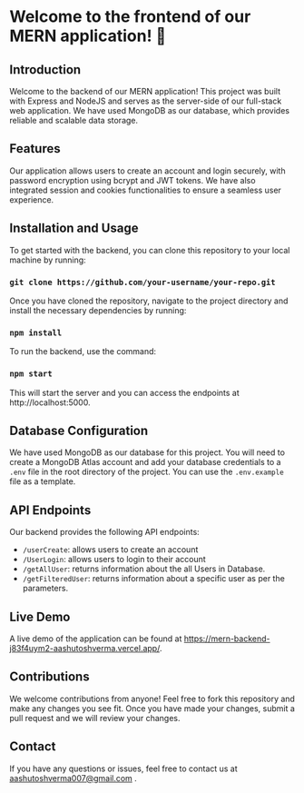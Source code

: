 # Welcome to the frontend of our MERN application! 👋

## Introduction

Welcome to the backend of our MERN application! This project was built with Express and NodeJS and serves as the server-side of our full-stack web application. We have used MongoDB as our database, which provides reliable and scalable data storage.

## Features

Our application allows users to create an account and login securely, with password encryption using bcrypt and JWT tokens. We have also integrated session and cookies functionalities to ensure a seamless user experience.

## Installation and Usage

To get started with the backend, you can clone this repository to your local machine by running:

### `git clone https://github.com/your-username/your-repo.git`

Once you have cloned the repository, navigate to the project directory and install the necessary dependencies by running:

### `npm install`

To run the backend, use the command:

### `npm start`

This will start the server and you can access the endpoints at http://localhost:5000.

## Database Configuration

We have used MongoDB as our database for this project. You will need to create a MongoDB Atlas account and add your database credentials to a `.env` file in the root directory of the project. You can use the `.env.example` file as a template.

## API Endpoints

Our backend provides the following API endpoints:

- `/userCreate`: allows users to create an account
- `/UserLogin`: allows users to login to their account
- `/getAllUser`: returns information about the all Users in Database.
- `/getFilteredUser`: returns information about a specific user as per the parameters.

## Live Demo

A live demo of the application can be found at https://mern-backend-j83f4uym2-aashutoshverma.vercel.app/.

## Contributions

We welcome contributions from anyone! Feel free to fork this repository and make any changes you see fit. Once you have made your changes, submit a pull request and we will review your changes.

## Contact

If you have any questions or issues, feel free to contact us at aashutoshverma007@gmail.com .
